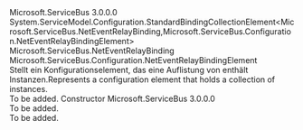 <Type Name="NetEventRelayBindingCollectionElement" FullName="Microsoft.ServiceBus.Configuration.NetEventRelayBindingCollectionElement">
  <TypeSignature Language="C#" Value="public class NetEventRelayBindingCollectionElement : System.ServiceModel.Configuration.StandardBindingCollectionElement&lt;Microsoft.ServiceBus.NetEventRelayBinding,Microsoft.ServiceBus.Configuration.NetEventRelayBindingElement&gt;" />
  <TypeSignature Language="ILAsm" Value=".class public auto ansi beforefieldinit NetEventRelayBindingCollectionElement extends System.ServiceModel.Configuration.StandardBindingCollectionElement`2&lt;class Microsoft.ServiceBus.NetEventRelayBinding, class Microsoft.ServiceBus.Configuration.NetEventRelayBindingElement&gt;" />
  <TypeSignature Language="DocId" Value="T:Microsoft.ServiceBus.Configuration.NetEventRelayBindingCollectionElement" />
  <TypeSignature Language="VB.NET" Value="Public Class NetEventRelayBindingCollectionElement&#xA;Inherits StandardBindingCollectionElement(Of NetEventRelayBinding, NetEventRelayBindingElement)" />
  <TypeSignature Language="F#" Value="type NetEventRelayBindingCollectionElement = class&#xA;    inherit StandardBindingCollectionElement&lt;NetEventRelayBinding, NetEventRelayBindingElement&gt;" />
  <AssemblyInfo>
    <AssemblyName>Microsoft.ServiceBus</AssemblyName>
    <AssemblyVersion>3.0.0.0</AssemblyVersion>
  </AssemblyInfo>
  <Base>
    <BaseTypeName>System.ServiceModel.Configuration.StandardBindingCollectionElement&lt;Microsoft.ServiceBus.NetEventRelayBinding,Microsoft.ServiceBus.Configuration.NetEventRelayBindingElement&gt;</BaseTypeName>
    <BaseTypeArguments>
      <BaseTypeArgument TypeParamName="!0">Microsoft.ServiceBus.NetEventRelayBinding</BaseTypeArgument>
      <BaseTypeArgument TypeParamName="!1">Microsoft.ServiceBus.Configuration.NetEventRelayBindingElement</BaseTypeArgument>
    </BaseTypeArguments>
  </Base>
  <Interfaces />
  <Docs>
    <summary><span data-ttu-id="5bd0a-101">Stellt ein Konfigurationselement, das eine Auflistung von enthält <see cref="T:Microsoft.ServiceBus.Configuration.NetEventRelayBindingElement" /> Instanzen.</span><span class="sxs-lookup"><span data-stu-id="5bd0a-101">Represents a configuration element that holds a collection of <see cref="T:Microsoft.ServiceBus.Configuration.NetEventRelayBindingElement" /> instances.</span></span></summary>
    <remarks>To be added.</remarks>
  </Docs>
  <Members>
    <Member MemberName=".ctor">
      <MemberSignature Language="C#" Value="public NetEventRelayBindingCollectionElement ();" />
      <MemberSignature Language="ILAsm" Value=".method public hidebysig specialname rtspecialname instance void .ctor() cil managed" />
      <MemberSignature Language="DocId" Value="M:Microsoft.ServiceBus.Configuration.NetEventRelayBindingCollectionElement.#ctor" />
      <MemberSignature Language="VB.NET" Value="Public Sub New ()" />
      <MemberType>Constructor</MemberType>
      <AssemblyInfo>
        <AssemblyName>Microsoft.ServiceBus</AssemblyName>
        <AssemblyVersion>3.0.0.0</AssemblyVersion>
      </AssemblyInfo>
      <Parameters />
      <Docs>
        <summary>To be added.</summary>
        <remarks>To be added.</remarks>
      </Docs>
    </Member>
  </Members>
</Type>